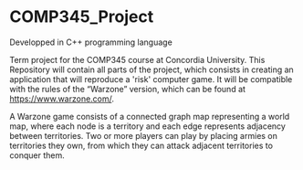 # COMP345_Project

Developped in C++ programming language

Term project for the COMP345 course at Concordia University. This Repository will contain all parts of the project, which consists in creating an application that will reproduce a 'risk' computer game. It will be compatible with the rules of the “Warzone” version, which can be found at https://www.warzone.com/.

A Warzone game consists of a connected graph map representing a world map, where each node is a territory and each edge represents adjacency between territories. Two or more players can play by placing armies on territories they own, from which they can attack adjacent territories to conquer them. 

